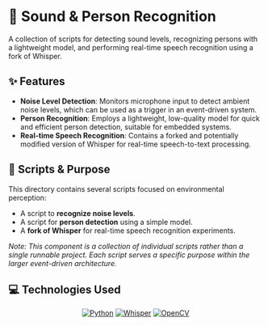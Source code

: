 # 🎤 Sound & Person Recognition

A collection of scripts for detecting sound levels, recognizing persons with a lightweight model, and performing real-time speech recognition using a fork of Whisper.

## ✨ Features

-   **Noise Level Detection**: Monitors microphone input to detect ambient noise levels, which can be used as a trigger in an event-driven system.
-   **Person Recognition**: Employs a lightweight, low-quality model for quick and efficient person detection, suitable for embedded systems.
-   **Real-time Speech Recognition**: Contains a forked and potentially modified version of Whisper for real-time speech-to-text processing.

## 📂 Scripts & Purpose

This directory contains several scripts focused on environmental perception:

-   A script to **recognize noise levels**.
-   A script for **person detection** using a simple model.
-   A **fork of Whisper** for real-time speech recognition experiments.

*Note: This component is a collection of individual scripts rather than a single runnable project. Each script serves a specific purpose within the larger event-driven architecture.*

## 💻 Technologies Used

<p align="center">
  <a href="https://www.python.org/" target="_blank"><img src="https://img.shields.io/badge/Python-3776AB?style=for-the-badge&logo=python&logoColor=white" alt="Python"/></a>
  <a href="https://openai.com/research/whisper" target="_blank"><img src="https://img.shields.io/badge/Whisper-5A5A5A?style=for-the-badge&logo=openai&logoColor=white" alt="Whisper"/></a>
  <a href="https://opencv.org/" target="_blank"><img src="https://img.shields.io/badge/OpenCV-5C3EE8?style=for-the-badge&logo=opencv&logoColor=white" alt="OpenCV"/></a>
</p> 